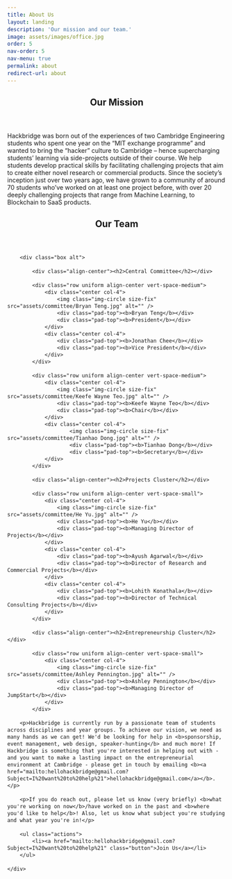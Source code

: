 ```yaml
---
title: About Us
layout: landing
description: 'Our mission and our team.'
image: assets/images/office.jpg
order: 5
nav-order: 5
nav-menu: true
permalink: about
redirect-url: about
---
```


<!-- Main -->
<div id="main">

<!-- One -->
<section id="one">
	<div class="inner">
		<header class="major">
			<h2>Our Mission</h2>
		</header>
		<p>Hackbridge was  born  out  of  the  experiences  of  two  Cambridge  Engineering  students  who  spent  one  year  on  the  “MIT exchange programme” and wanted to bring the “hacker” culture to Cambridge – hence supercharging students’ learning via side-projects outside of their course. We  help  students  develop  practical  skills  by  facilitating  challenging  projects  that  aim  to  create  either  novel  research  or commercial products. Since the society’s inception just over two years ago, we have grown to a community of around 70 students who’ve worked on at least one project before, with over 20 deeply challenging projects that range from Machine Learning, to Blockchain to SaaS products.</p>
	</div>
</section>
<section id = "two">
	<div class="inner" id ="team">
		<header class="major">
			<h2>Our Team</h2>
		</header>

		<div class="box alt">

			<div class="align-center"><h2>Central Committee</h2></div>

			<div class="row uniform align-center vert-space-medium">
				<div class="center col-4">
					<img class="img-circle size-fix" src="assets/committee/Bryan Teng.jpg" alt="" />
					<div class="pad-top"><b>Bryan Teng</b></div>
					<div class="pad-top"><b>President</b></div>
				</div>
				<div class="center col-4">
					<div class="pad-top"><b>Jonathan Chee</b></div>
					<div class="pad-top"><b>Vice President</b></div>
				</div>
			</div>

			<div class="row uniform align-center vert-space-medium">
				<div class="center col-4">
					<img class="img-circle size-fix" src="assets/committee/Keefe Wayne Teo.jpg" alt="" />
					<div class="pad-top"><b>Keefe Wayne Teo</b></div>
					<div class="pad-top"><b>Chair</b></div>
				</div>
				<div class="center col-4">
						<img class="img-circle size-fix" src="assets/committee/Tianhao Dong.jpg" alt="" />
						<div class="pad-top"><b>Tianhao Dong</b></div>
						<div class="pad-top"><b>Secretary</b></div>
				</div>
			</div>

			<div class="align-center"><h2>Projects Cluster</h2></div>

			<div class="row uniform align-center vert-space-small">
				<div class="center col-4">
					<img class="img-circle size-fix" src="assets/committee/He Yu.jpg" alt="" />
					<div class="pad-top"><b>He Yu</b></div>
					<div class="pad-top"><b>Managing Director of Projects</b></div>
				</div>
        		<div class="center col-4">
					<div class="pad-top"><b>Ayush Agarwal</b></div>
					<div class="pad-top"><b>Director of Research and Commercial Projects</b></div>
				</div>
				<div class="center col-4">
					<div class="pad-top"><b>Lohith Konathala</b></div>
					<div class="pad-top"><b>Director of Technical Consulting Projects</b></div>
				</div>
			</div>

			<div class="align-center"><h2>Entrepreneurship Cluster</h2></div>

			<div class="row uniform align-center vert-space-small">
				<div class="center col-4">
					<img class="img-circle size-fix" src="assets/committee/Ashley Pennington.jpg" alt="" />
					<div class="pad-top"><b>Ashley Pennington</b></div>
					<div class="pad-top"><b>Managing Director of JumpStart</b></div>
				</div>
			</div>

		<p>Hackbridge is currently run by a passionate team of students across disciplines and year groups. To achieve our vision, we need as many hands as we can get! We'd be looking for help in <b>sponsorship, event management, web design, speaker-hunting</b> and much more! If Hackbridge is something that you're interested in helping out with - and you want to make a lasting impact on the entrepreneurial environment at Cambridge - please get in touch by emailing <b><a href="mailto:hellohackbridge@gmail.com?Subject=I%20want%20to%20help%21">hellohackbridge@gmail.com</a></b>.</p>

		<p>If you do reach out, please let us know (very briefly) <b>what you're working on now</b>/have worked on in the past and <b>where you'd like to help</b>! Also, let us know what subject you're studying and what year you're in!</p>

		<ul class="actions">
			<li><a href="mailto:hellohackbridge@gmail.com?Subject=I%20want%20to%20help%21" class="button">Join Us</a></li>
		</ul>

	</div>
<!-- Two -->
<section id="two" class="spotlights">

</section>

</div>
